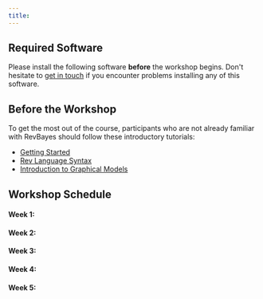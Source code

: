 ```yaml
---
title:
---
```


## Required Software

Please install the following software **before** the workshop begins.
Don't hesitate to [get in touch](mailto:mikeryanmay@gmail.com) if you encounter problems installing any of this software.


## Before the Workshop

To get the most out of the course, participants who are not already familiar with RevBayes should follow these introductory tutorials:
- [Getting Started](https://revbayes.github.io/tutorials/intro/getting_started)
- [Rev Language Syntax](https://revbayes.github.io/tutorials/intro/rev)
- [Introduction to Graphical Models](https://revbayes.github.io/tutorials/intro/graph_models)


## Workshop Schedule

#### Week 1:

#### Week 2:

#### Week 3:

#### Week 4:

#### Week 5:
